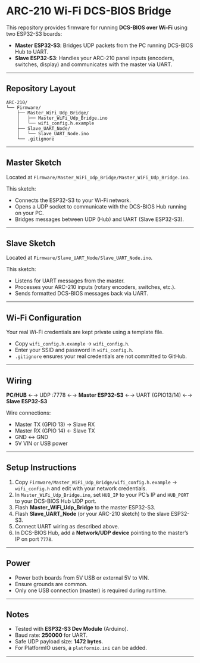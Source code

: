 # ARC-210 Wi-Fi DCS-BIOS Bridge

This repository provides firmware for running **DCS-BIOS over Wi-Fi** using two ESP32-S3 boards:

- **Master ESP32-S3**: Bridges UDP packets from the PC running DCS-BIOS Hub to UART.
- **Slave ESP32-S3**: Handles your ARC-210 panel inputs (encoders, switches, display) and communicates with the master via UART.

---

## Repository Layout

```
ARC-210/
└── Firmware/
    ├── Master_WiFi_Udp_Bridge/
    │   ├── Master_WiFi_Udp_Bridge.ino
    │   └── wifi_config.h.example
    ├── Slave_UART_Node/
    │   └── Slave_UART_Node.ino
    └── .gitignore
```

---

## Master Sketch

Located at `Firmware/Master_WiFi_Udp_Bridge/Master_WiFi_Udp_Bridge.ino`.

This sketch:
- Connects the ESP32-S3 to your Wi-Fi network.
- Opens a UDP socket to communicate with the DCS-BIOS Hub running on your PC.
- Bridges messages between UDP (Hub) and UART (Slave ESP32-S3).

---

## Slave Sketch

Located at `Firmware/Slave_UART_Node/Slave_UART_Node.ino`.

This sketch:
- Listens for UART messages from the master.
- Processes your ARC-210 inputs (rotary encoders, switches, etc.).
- Sends formatted DCS-BIOS messages back via UART.

---

## Wi-Fi Configuration

Your real Wi-Fi credentials are kept private using a template file.

- Copy `wifi_config.h.example` → `wifi_config.h`.
- Enter your SSID and password in `wifi_config.h`.
- `.gitignore` ensures your real credentials are not committed to GitHub.

---

## Wiring

**PC/HUB** ←→ UDP :7778 ←→ **Master ESP32-S3** ←→ UART (GPIO13/14) ←→ **Slave ESP32-S3**

Wire connections:
- Master TX (GPIO 13) → Slave RX
- Master RX (GPIO 14) ← Slave TX
- GND ↔ GND
- 5V VIN or USB power

---

## Setup Instructions

1. Copy `Firmware/Master_WiFi_Udp_Bridge/wifi_config.h.example` → `wifi_config.h` and edit with your network credentials.
2. In `Master_WiFi_Udp_Bridge.ino`, set `HUB_IP` to your PC’s IP and `HUB_PORT` to your DCS-BIOS Hub UDP port.
3. Flash **Master_WiFi_Udp_Bridge** to the master ESP32-S3.
4. Flash **Slave_UART_Node** (or your ARC-210 sketch) to the slave ESP32-S3.
5. Connect UART wiring as described above.
6. In DCS-BIOS Hub, add a **Network/UDP device** pointing to the master’s IP on port `7778`.

---

## Power

- Power both boards from 5V USB or external 5V to VIN.
- Ensure grounds are common.
- Only one USB connection (master) is required during runtime.

---

## Notes

- Tested with **ESP32-S3 Dev Module** (Arduino).
- Baud rate: **250000** for UART.
- Safe UDP payload size: **1472 bytes**.
- For PlatformIO users, a `platformio.ini` can be added.

---
